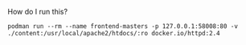 How do I run this?
```
podman run --rm --name frontend-masters -p 127.0.0.1:58008:80 -v ./content:/usr/local/apache2/htdocs/:ro docker.io/httpd:2.4
```